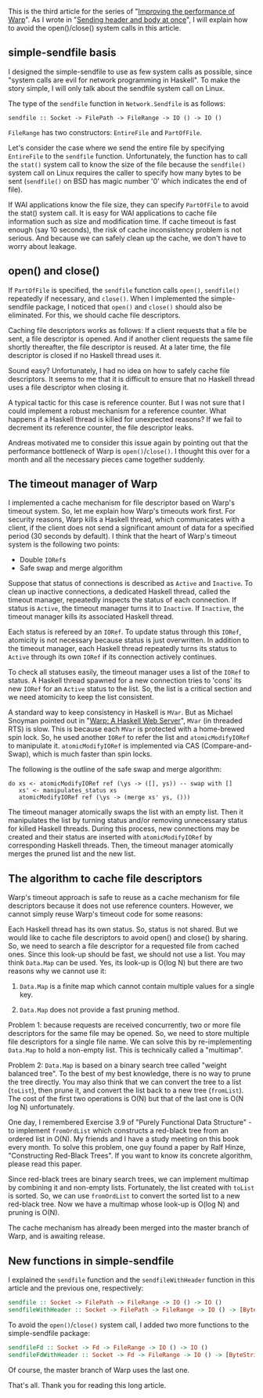 This is the third article for the series of "[Improving the performance of Warp](improving-warp)".
As I wrote in "[Sending header and body at once](header-body)", I will explain how to avoid the open()/close() system
calls in this article.

## simple-sendfile basis

I designed the simple-sendfile to use as few system calls as possible,
since "system calls are evil for network programming in Haskell".
To make the story simple, I will only talk about the sendfile system call
on Linux.

The type of the `sendfile` function in `Network.Sendfile` is as follows:

    sendfile :: Socket -> FilePath -> FileRange -> IO () -> IO ()

`FileRange` has two constructors: `EntireFile` and `PartOfFile`.

Let's consider the case where we send the entire file
by specifying `EntireFile` to the `sendfile` function.
Unfortunately, the function has to call the `stat()` system call
to know the size of the file because the `sendfile()` system call on Linux
requires the caller to specify how many bytes to be sent
(`sendfile()` on BSD has magic number '0' which indicates
the end of file).

If WAI applications know the file size, they can specify
`PartOfFile` to avoid the stat() system call.
It is easy for WAI applications to cache file information
such as size and modification time.
If cache timeout is fast enough (say 10 seconds),
the risk of cache inconsistency problem is not serious.
And because we can safely clean up the cache,
we don't have to worry about leakage.

## open() and close()

If `PartOfFile` is specified,
the `sendfile` function calls `open()`, `sendfile()` repeatedly if necessary, and `close()`.
When I implemented the simple-sendfile package,
I noticed that `open()` and `close()` should also be eliminated.
For this, we should cache file descriptors.

Caching file descriptors works as follows:
If a client requests that a file be sent, a file descriptor
is opened. And if another client requests the same file shortly thereafter,
the file descriptor is reused.
At a later time, the file descriptor is closed
if no Haskell thread uses it.

Sound easy? Unfortunately, I had no idea on how to safely cache file descriptors.
It seems to me that it is difficult to ensure that
no Haskell thread uses a file descriptor when closing it.

A typical tactic for this case is reference counter.
But I was not sure that I could implement a robust mechanism
for a reference counter. What happens if a Haskell thread is
killed for unexpected reasons?
If we fail to decrement its reference counter,
the file descriptor leaks.

Andreas motivated me to consider this issue again
by pointing out that the performance bottleneck of Warp is
`open()`/`close()`. I thought this over for a month and
all the necessary pieces came together suddenly.

## The timeout manager of Warp

I implemented a cache mechanism for file descriptor based on
Warp's timeout system.
So, let me explain how Warp's timeouts work first.
For security reasons, Warp kills a Haskell thread,
which communicates with a client,
if the client does not send a significant amount of data for a specified period (30 seconds by default).
I think that the heart of Warp's timeout system is the following two points:

- Double `IORef`s
- Safe swap and merge algorithm

Suppose that status of connections is described as `Active` and `Inactive`.
To clean up inactive connections,
a dedicated Haskell thread, called the timeout manager, repeatedly inspects the status of each connection.
If status is `Active`, the timeout manager turns it to `Inactive`.
If `Inactive`, the timeout manager kills its associated Haskell thread.

Each status is refereed by an `IORef`.
To update status through this `IORef`,
atomicity is not necessary because status is just overwritten.
In addition to the timeout manager,
each Haskell thread repeatedly turns its status to `Active` through its own `IORef` if its connection actively continues.

To check all statuses easily,
the timeout manager uses a list of the `IORef` to status.
A Haskell thread spawned for a new connection
tries to 'cons' its new `IORef` for an `Active` status to the list.
So, the list is a critical section and we need atomicity to keep
the list consistent.

A standard way to keep consistency in Haskell is `MVar`.
But as Michael Snoyman pointed out in "[Warp: A Haskell Web Server](http://steve.vinoski.net/pdf/IC-Warp_a_Haskell_Web_Server.pdf)", `MVar` (in threaded RTS) is slow.
This is because each `MVar` is protected with a home-brewed spin lock.
So, he used another `IORef` to refer the list and `atomicModifyIORef`
to manipulate it.
`atomicModifyIORef` is implemented via CAS (Compare-and-Swap),
which is much faster than spin locks.

The following is the outline of the safe swap and merge algorithm:

    do xs <- atomicModifyIORef ref (\ys -> ([], ys)) -- swap with []
       xs' <- manipulates_status xs
       atomicModifyIORef ref (\ys -> (merge xs' ys, ()))

The timeout manager atomically swaps the list with an empty list.
Then it manipulates the list by turning status and/or removing
unnecessary status for killed Haskell threads.
During this process, new connections may be created and
their status are inserted with `atomicModifyIORef` by
corresponding Haskell threads.
Then, the timeout manager atomically merges
the pruned list and the new list.

## The algorithm to cache file descriptors

Warp's timeout approach is safe to reuse as a cache mechanism for
file descriptors because it does not use reference counters.
However, we cannot simply reuse Warp's timeout code for some reasons:

Each Haskell thread has its own status. So, status is not shared.
But we would like to cache file descriptors to avoid open() and
close() by sharing.
So, we need to search a file descriptor for a requested file from
cached ones. Since this look-up should be fast, we should not use a list.
You may think `Data.Map` can be used.
Yes, its look-up is O(log N) but there are two reasons why we cannot use it:

1.  `Data.Map` is a finite map which cannot contain multiple values
    for a single key.

2.  `Data.Map` does not provide a fast pruning method.

Problem 1: because requests are received concurrently,
two or more file descriptors for the same file may be opened.
So, we need to store multiple file descriptors for a single file name.
We can solve this by re-implementing `Data.Map` to
hold a non-empty list.
This is technically called a "multimap".

Problem 2: `Data.Map` is based on a binary search tree called "weight
balanced tree". To the best of my best knowledge, there is no way to prune the tree
directly. You may also think that we can convert the tree to a list (`toList`),
then prune it, and convert the list back to a new tree (`fromList`).
The cost of the first two operations is O(N) but
that of the last one is O(N log N) unfortunately.

One day, I remembered Exercise 3.9 of "Purely Functional Data Structure" -
to implement `fromOrdList` which constructs
a red-black tree from an ordered list in O(N).
My friends and I have a study meeting on this book every month.
To solve this problem, one guy found a paper by Ralf Hinze,
"Constructing Red-Black Trees".
If you want to know its concrete algorithm,
please read this paper.

Since red-black trees are binary search trees,
we can implement multimap by combining it and non-empty lists.
Fortunately, the list created with `toList` is sorted.
So, we can use `fromOrdList` to convert the sorted list to a new
red-black tree.
Now we have a multimap whose look-up is O(log N) and
pruning is O(N).

The cache mechanism has already been merged into the master branch of
Warp, and is awaiting release.

## New functions in simple-sendfile

I explained the `sendfile` function and
the `sendfileWithHeader` function in
this article and the previous one, respectively:

```haskell
sendfile :: Socket -> FilePath -> FileRange -> IO () -> IO ()
sendfileWithHeader :: Socket -> FilePath -> FileRange -> IO () -> [ByteString] -> IO ()
```

To avoid the `open()`/`close()` system call, I added two more functions
to the simple-sendfile package:

```haskell
sendfileFd :: Socket -> Fd -> FileRange -> IO () -> IO ()
sendfileFdWithHeader :: Socket -> Fd -> FileRange -> IO () -> [ByteString] -> IO ()
```

Of course, the master branch of Warp uses the last one.

That's all. Thank you for reading this long article.

